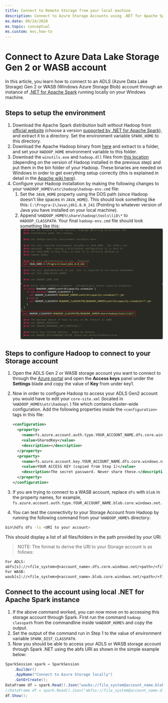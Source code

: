 ```yaml
---
title: Connect to Remote Storage from your local machine
description: Connect to Azure Storage Accounts using .NET for Apache Spark from your local machine.
ms.date: 09/24/2020
ms.topic: conceptual
ms.custom: mvc,how-to
---
```


# Connect to Azure Data Lake Storage Gen 2 or WASB account

In this article, you learn how to connect to an ADLS (Azure Data Lake Storage) Gen 2 or WASB (Windows Azure Storage Blob) account through an instance of [.NET for Apache Spark](https://github.com/dotnet/spark) running locally on your Windows machine.

## Steps to setup the environment

1. Download the Apache Spark distribution built without Hadoop from [official website](https://archive.apache.org/dist/spark/) (choose a version [supported by .NET for Apache Spark](https://github.com/dotnet/spark#supported-apache-spark)), and extract it to a directory. Set the environment variable `SPARK_HOME` to this directory.
2. Download the Apache Hadoop binary from [here](http://hadoop.apache.org/releases.html) and extract to a folder, and set your `HADOOP_HOME` environment variable to this folder.
3. Download the `winutils.exe` and `hadoop.dll` files from [this location](https://github.com/cdarlint/winutils) (depending on the version of Hadoop installed in the previous step) and put them in the bin folder of your Hadoop. These binaries are needed on Windows in order to get everything setup correctly (this is explained in detail in the [Apache wiki here](https://cwiki.apache.org/confluence/display/HADOOP2/WindowsProblems)).
4. Configure your Hadoop installation by making the following changes to your `%HADOOP_HOME%\etc\hadoop\hadoop-env.cmd` file:
    1. Set the `JAVA_HOME` property using the DOS path (since Hadoop doesn't like spaces in `JAVA_HOME`). This should look something like this: `C:\Progra~1\Java\jdk1.8.0_241` (Pointing to whatever version of Java you have installed on your local machine).
    2. Append `%HADOOP_HOME%\share\hadoop\tools\lib\*` to `HADOOP_CLASSPATH`.
    Your final `hadoop-env.cmd` file should look something like this:
    ![Final hadoop-env.cmd file](./media/connect-external-sources/hadoop-env.png)

## Steps to configure Hadoop to connect to your Storage account

1. Open the ADLS Gen 2 or WASB storage account you want to connect to through the [Azure portal](https://portal.azure.com) and open the **Access keys** panel under the **Settings** blade and copy the value of **Key** from under key1.
2. Now in order to configure Hadoop to access your ADLS Gen2 account you would have to edit your `core-site.xml` (located in `%HADOOP_HOME%\etc\hadoop\` ) file which contains cluster-wide configuration. Add the following properties inside the `<configuration>` tags in this file:

    ```xml
    <configuration>
      <property>
        <name>fs.azure.account.auth.type.YOUR_ACCOUNT_NAME.dfs.core.windows.net</name>
        <value>SharedKey</value>
        <description></description>
      </property>
      <property>
        <name>fs.azure.account.key.YOUR_ACCOUNT_NAME.dfs.core.windows.net</name>
        <value>YOUR ACCESS KEY (copied from Step 1)</value>
        <description>The secret password. Never share these.</description>
      </property>
    </configuration>
    ```

3. If you are trying to connect to a WASB account, replace `dfs` with `blob` in the property names, for example, `fs.azure.account.auth.type.YOUR_ACCOUNT_NAME.blob.core.windows.net`.
4. You can test the connectivity to your Storage Account from Hadoop by running the following command from your `%HADOOP_HOME%` directory:

  ```bash
  bin\hdfs dfs -ls <URI to your account>
  ```

This should display a list of all files/folders in the path provided by your URI.

> NOTE: The format to derive the URI to your Storage account is as follows:

```
For ADLS: abfs[s]://<file_system>@<account_name>.dfs.core.windows.net/<path>/<file_name>
For WASB: wasb[s]://<file_system>@<account_name>.blob.core.windows.net/<path>/<file_name>
```

## Connect to the account using local .NET for Apache Spark instance

1. If the above command worked, you can now move on to accessing this storage account through Spark. First run the command `hadoop classpath` from the commandline inside `%HADOOP_HOME%` and copy the output.
2. Set the output of the command run in Step 1 to the value of environment variable `SPARK_DIST_CLASSPATH`.
3. Now you should be able to access your ADLS or WASB storage account through Spark .NET using the abfs URI as shown in the simple example below:

  ```csharp
  SparkSession spark = SparkSession
      .Builder()
      .AppName("Connect to Azure Storage locally")
      .GetOrCreate();
  DataFrame df = spark.Read().Json("wasbs://file_system@account_name.blob.core.windows.net/path/file.json");
  //DataFrame df = spark.Read().Json("abfss://file_system@account_name.dfs.core.windows.net/path/file.json");
  df.Show();
  ```
